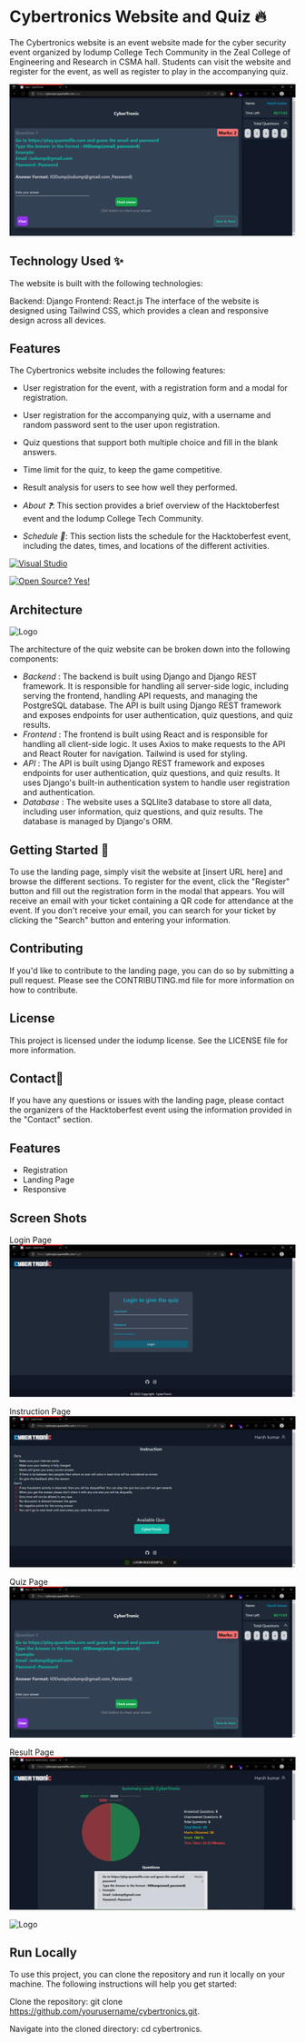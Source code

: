 # Cybertronics Website and Quiz 🔥

The Cybertronics website is an event website made for the cyber security event organized by Iodump College Tech Community in the Zeal College of Engineering and Research in CSMA hall. Students can visit the website and register for the event, as well as register to play in the accompanying quiz.

![App Screenshot](./screenshots/quiz.png)


## Technology Used ✨

The website is built with the following technologies:

Backend: Django
Frontend: React.js
The interface of the website is designed using Tailwind CSS, which provides a clean and responsive design across all devices.

## Features
The Cybertronics website includes the following features:

* User registration for the event, with a registration form and a modal for registration.
* User registration for the accompanying quiz, with a username and random password sent to the user upon registration.
* Quiz questions that support both multiple choice and fill in the blank answers.
* Time limit for the quiz, to keep the game competitive.
* Result analysis for users to see how well they performed.


* *About ❓*: This section provides a brief overview of the Hacktoberfest event and the Iodump College Tech Community.

* *Schedule 	📆*: This section lists the schedule for the Hacktoberfest event, including the dates, times, and locations of the different activities.


[![Visual Studio](https://badgen.net/badge/icon/visualstudio?icon=visualstudio&label)](https://visualstudio.microsoft.com)

[![Open Source? Yes!](https://badgen.net/badge/Open%20Source%20%3F/Yes%21/blue?icon=github)](https://github.com/Naereen/badges/)

## Architecture

![Logo](https://i.stack.imgur.com/Zts5r.png)

The architecture of the quiz website can be broken down into the following components:

* *Backend* : The backend is built using Django and Django REST framework. It is responsible for handling all server-side logic, including serving the frontend, handling API requests, and managing the PostgreSQL database. The API is built using Django REST framework and exposes endpoints for user authentication, quiz questions, and quiz results.
* *Frontend* : The frontend is built using React and is responsible for handling all client-side logic. It uses Axios to make requests to the API and React Router for navigation. Tailwind is used for styling.
* *API* : The API is built using Django REST framework and exposes endpoints for user authentication, quiz questions, and quiz results. It uses Django's built-in authentication system to handle user registration and authentication.
* *Database* : The website uses a SQLlite3 database to store all data, including user information, quiz questions, and quiz results. The database is managed by Django's ORM.


## Getting Started 👋
To use the landing page, simply visit the website at [insert URL here] and browse the different sections. To register for the event, click the "Register" button and fill out the registration form in the modal that appears. You will receive an email with your ticket containing a QR code for attendance at the event. If you don't receive your email, you can search for your ticket by clicking the "Search" button and entering your information.

## Contributing
If you'd like to contribute to the landing page, you can do so by submitting a pull request. Please see the CONTRIBUTING.md file for more information on how to contribute.

## License
This project is licensed under the iodump license. See the LICENSE file for more information.

## Contact🤗
If you have any questions or issues with the landing page, please contact the organizers of the Hacktoberfest event using the information provided in the "Contact" section.

## Features


- Registration
- Landing Page
- Responsive

## Screen Shots
Login Page
![login](./screenshots//login.png)

Instruction Page
![instructions](./screenshots/instructions.png)

Quiz Page
![quiz page](./screenshots/quiz.png)

Result Page
![result](./screenshots/result.png)


![Logo](https://iodump01.github.io/iodump/assets/iodump.jpg)


## Run Locally

To use this project, you can clone the repository and run it locally on your machine. The following instructions will help you get started:


Clone the repository: git clone https://github.com/yourusername/cybertronics.git.


Navigate into the cloned directory: cd cybertronics.